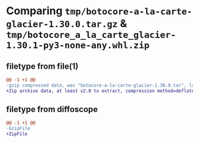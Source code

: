 # Comparing `tmp/botocore-a-la-carte-glacier-1.30.0.tar.gz` & `tmp/botocore_a_la_carte_glacier-1.30.1-py3-none-any.whl.zip`

## filetype from file(1)

```diff
@@ -1 +1 @@
-gzip compressed data, was "botocore-a-la-carte-glacier-1.30.0.tar", last modified: Tue Jul  4 01:44:23 2023, max compression
+Zip archive data, at least v2.0 to extract, compression method=deflate
```

## filetype from diffoscope

```diff
@@ -1 +1 @@
-GzipFile
+ZipFile
```

